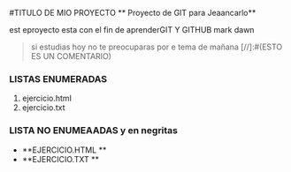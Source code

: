 #TITULO DE MIO PROYECTO
** Proyecto de GIT  para Jeaancarlo**

est eproyecto esta con el fin de aprenderGIT Y GITHUB  mark dawn  
> si estudias hoy no te preocuparas por e tema de mañana
[//]:#(ESTO ES UN COMENTARIO)

### LISTAS ENUMERADAS
1. ejercicio.html
2. ejercicio.txt

### LISTA NO ENUMEAADAS y en negritas 
* **EJERCICIO.HTML **
* **EJERCICIO.TXT **

